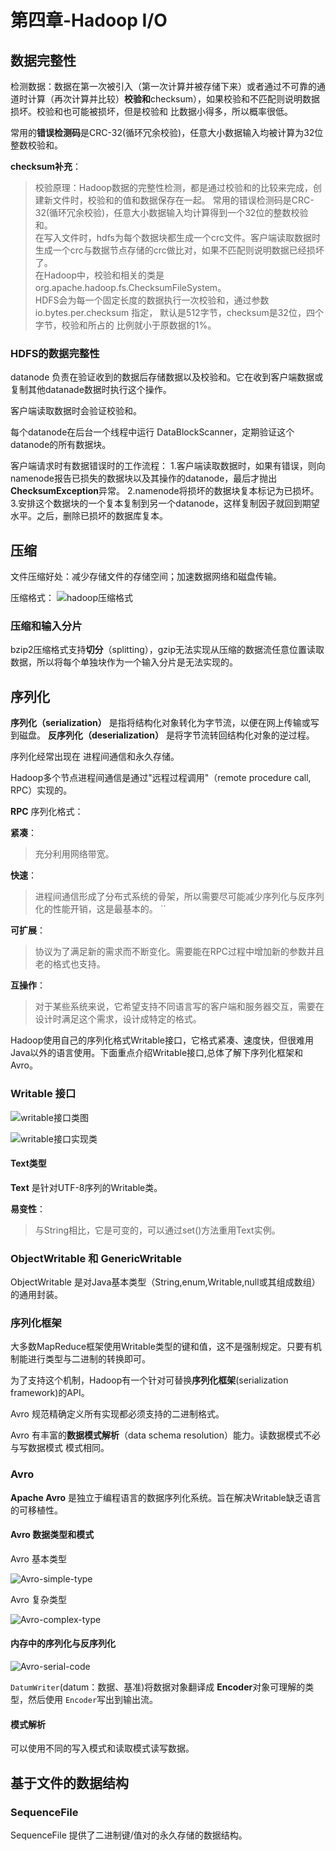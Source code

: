 # 第四章-Hadoop I/O

## 数据完整性

检测数据：数据在第一次被引入（第一次计算并被存储下来）或者通过不可靠的通道时计算（再次计算并比较）**校验和**checksum），如果校验和不匹配则说明数据损坏。校验和也可能被损坏，但是校验和
比数据小得多，所以概率很低。

常用的**错误检测码**是CRC-32(循环冗余校验)，任意大小数据输入均被计算为32位整数校验和。

**checksum补充**：

> 校验原理：Hadoop数据的完整性检测，都是通过校验和的比较来完成，创建新文件时，校验和的值和数据保存在一起。 
> 常用的错误检测码是CRC-32(循环冗余校验)，任意大小数据输入均计算得到一个32位的整数校验和。  
> 在写入文件时，hdfs为每个数据块都生成一个crc文件。客户端读取数据时生成一个crc与数据节点存储的crc做比对，如果不匹配则说明数据已经损坏了。  
> 在Hadoop中，校验和相关的类是 org.apache.hadoop.fs.ChecksumFileSystem。  
> HDFS会为每一个固定长度的数据执行一次校验和，通过参数 io.bytes.per.checksum 指定， 默认是512字节，checksum是32位，四个字节，校验和所占的
> 比例就小于原数据的1%。 

### HDFS的数据完整性

datanode 负责在验证收到的数据后存储数据以及校验和。它在收到客户端数据或复制其他datanade数据时执行这个操作。

客户端读取数据时会验证校验和。

每个datanode在后台一个线程中运行 DataBlockScanner，定期验证这个datanode的所有数据块。

客户端请求时有数据错误时的工作流程：
1.客户端读取数据时，如果有错误，则向namenode报告已损失的数据块以及其操作的datanode，最后才抛出 **ChecksumException**异常。
2.namenode将损坏的数据块复本标记为已损坏。
3.安排这个数据块的一个复本复制到另一个datanode，这样复制因子就回到期望水平。之后，删除已损坏的数据库复本。

## 压缩

文件压缩好处：减少存储文件的存储空间；加速数据网络和磁盘传输。

压缩格式：
![hadoop压缩格式](../../image/bigData/Hadoop权威指南/hadoop压缩格式.jpeg)

### 压缩和输入分片

bzip2压缩格式支持**切分**（splitting），gzip无法实现从压缩的数据流任意位置读取数据，所以将每个单独块作为一个输入分片是无法实现的。

## 序列化

**序列化（serialization）** 是指将结构化对象转化为字节流，以便在网上传输或写到磁盘。
**反序列化（deserialization）** 是将字节流转回结构化对象的逆过程。

序列化经常出现在 进程间通信和永久存储。

Hadoop多个节点进程间通信是通过"远程过程调用"（remote procedure call, RPC）实现的。

**RPC** 序列化格式：

**紧凑**：
> 充分利用网络带宽。  

**快速**：
>进程间通信形成了分布式系统的骨架，所以需要尽可能减少序列化与反序列化的性能开销，这是最基本的。  ``

**可扩展**：

>协议为了满足新的需求而不断变化。需要能在RPC过程中增加新的参数并且老的格式也支持。  

**互操作**：

>对于某些系统来说，它希望支持不同语言写的客户端和服务器交互，需要在设计时满足这个需求，设计成特定的格式。  

Hadoop使用自己的序列化格式Writable接口，它格式紧凑、速度快，但很难用Java以外的语言使用。下面重点介绍Writable接口,总体了解下序列化框架和Avro。

### Writable 接口

![writable接口类图](../../image/bigData/Hadoop权威指南/writable-class-arch.jpg)

![writable接口实现类](../../image/bigData/Hadoop权威指南/writable-impls.jpg)

#### Text类型

**Text** 是针对UTF-8序列的Writable类。

**易变性**：
>与String相比，它是可变的，可以通过set()方法重用Text实例。  

### ObjectWritable 和 GenericWritable

ObjectWritable 是对Java基本类型（String,enum,Writable,null或其组成数组）的通用封装。

### 序列化框架

大多数MapReduce框架使用Writable类型的键和值，这不是强制规定。只要有机制能进行类型与二进制的转换即可。

为了支持这个机制，Hadoop有一个针对可替换**序列化框架**(serialization framework)的API。

Avro 规范精确定义所有实现都必须支持的二进制格式。

Avro 有丰富的**数据模式解析**（data schema resolution）能力。读数据模式不必与写数据模式 模式相同。


### Avro

**Apache Avro** 是独立于编程语言的数据序列化系统。旨在解决Writable缺乏语言的可移植性。

#### Avro 数据类型和模式

Avro 基本类型

![Avro-simple-type](../../image/bigData/Hadoop权威指南/Avro-simple-type.jpg)

Avro 复杂类型

![Avro-complex-type](../../image/bigData/Hadoop权威指南/Avro-complex-type.jpg)

#### 内存中的序列化与反序列化

![Avro-serial-code](../../image/bigData/Hadoop权威指南/Avro-serial-code.jpg)

`DatumWriter`(datum：数据、基准)将数据对象翻译成 **Encoder**对象可理解的类型，然后使用 `Encoder`写出到输出流。

#### 模式解析

可以使用不同的写入模式和读取模式读写数据。

## 基于文件的数据结构

### SequenceFile

SequenceFile 提供了二进制键/值对的永久存储的数据结构。